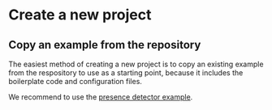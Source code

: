 # Create a new project

## Copy an example from the repository

The easiest method of creating a new project is to copy an existing example from the respository to use as a starting point, because it includes the boilerplate code and configuration files.

We recommend to use the [presence detector example](https://github.com/energietransitie/twomes-generic-esp-firmware/tree/main/examples/presence_detector).